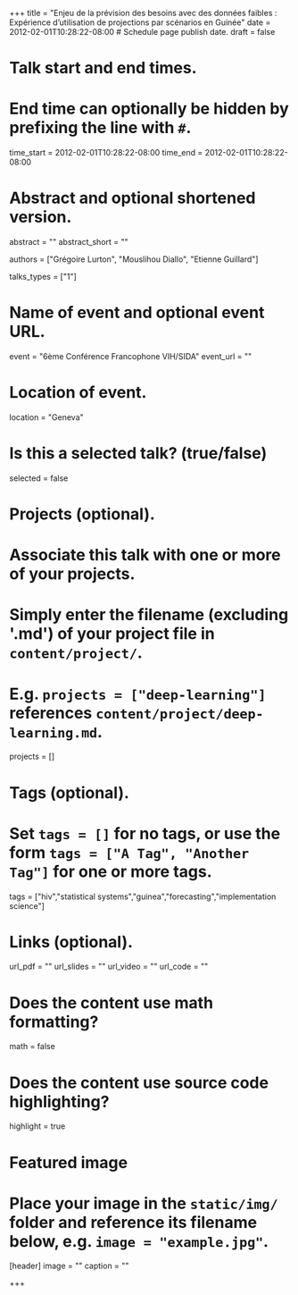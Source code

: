 +++
title = "Enjeu de la prévision des besoins avec des données faibles : Expérience d’utilisation de projections par scénarios en Guinée"
date = 2012-02-01T10:28:22-08:00  # Schedule page publish date.
draft = false

# Talk start and end times.
#   End time can optionally be hidden by prefixing the line with `#`.
time_start = 2012-02-01T10:28:22-08:00
time_end = 2012-02-01T10:28:22-08:00

# Abstract and optional shortened version.
abstract = ""
abstract_short = ""

authors = ["Grégoire Lurton", "Mouslihou Diallo", "Etienne Guillard"]

talks_types = ["1"]

# Name of event and optional event URL.
event = "6ème Conférence Francophone VIH/SIDA"
event_url = ""

# Location of event.
location = "Geneva"

# Is this a selected talk? (true/false)
selected = false

# Projects (optional).
#   Associate this talk with one or more of your projects.
#   Simply enter the filename (excluding '.md') of your project file in `content/project/`.
#   E.g. `projects = ["deep-learning"]` references `content/project/deep-learning.md`.
projects = []

# Tags (optional).
#   Set `tags = []` for no tags, or use the form `tags = ["A Tag", "Another Tag"]` for one or more tags.
tags = ["hiv","statistical systems","guinea","forecasting","implementation science"]

# Links (optional).
url_pdf = ""
url_slides = ""
url_video = ""
url_code = ""

# Does the content use math formatting?
math = false

# Does the content use source code highlighting?
highlight = true

# Featured image
# Place your image in the `static/img/` folder and reference its filename below, e.g. `image = "example.jpg"`.
[header]
image = ""
caption = ""

+++
